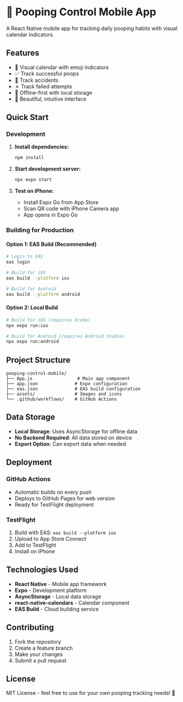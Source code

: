 # 💩 Pooping Control Mobile App

A React Native mobile app for tracking daily pooping habits with visual calendar indicators.

## Features

- 📅 Visual calendar with emoji indicators
- ✅ Track successful poops
- 💩 Track accidents
- ✗ Track failed attempts
- 📱 Offline-first with local storage
- 🎨 Beautiful, intuitive interface

## Quick Start

### Development

1. **Install dependencies:**
   ```bash
   npm install
   ```

2. **Start development server:**
   ```bash
   npx expo start
   ```

3. **Test on iPhone:**
   - Install Expo Go from App Store
   - Scan QR code with iPhone Camera app
   - App opens in Expo Go

### Building for Production

#### Option 1: EAS Build (Recommended)
```bash
# Login to EAS
eas login

# Build for iOS
eas build --platform ios

# Build for Android
eas build --platform android
```

#### Option 2: Local Build
```bash
# Build for iOS (requires Xcode)
npx expo run:ios

# Build for Android (requires Android Studio)
npx expo run:android
```

## Project Structure

```
pooping-control-mobile/
├── App.js                 # Main app component
├── app.json              # Expo configuration
├── eas.json              # EAS build configuration
├── assets/               # Images and icons
└── .github/workflows/    # GitHub Actions
```

## Data Storage

- **Local Storage**: Uses AsyncStorage for offline data
- **No Backend Required**: All data stored on device
- **Export Option**: Can export data when needed

## Deployment

### GitHub Actions
- Automatic builds on every push
- Deploys to GitHub Pages for web version
- Ready for TestFlight deployment

### TestFlight
1. Build with EAS: `eas build --platform ios`
2. Upload to App Store Connect
3. Add to TestFlight
4. Install on iPhone

## Technologies Used

- **React Native** - Mobile app framework
- **Expo** - Development platform
- **AsyncStorage** - Local data storage
- **react-native-calendars** - Calendar component
- **EAS Build** - Cloud building service

## Contributing

1. Fork the repository
2. Create a feature branch
3. Make your changes
4. Submit a pull request

## License

MIT License - feel free to use for your own pooping tracking needs! 💩
